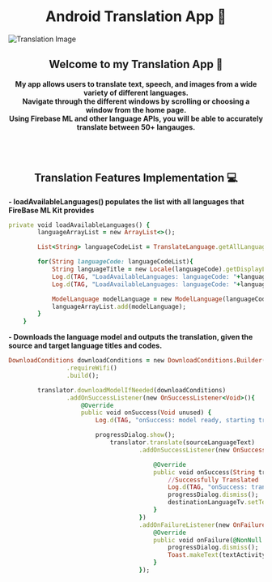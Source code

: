 
<p><h1 align="center"><strong>Android Translation App 🚀 </strong></h1></p>

![Translation Image](https://t3.ftcdn.net/jpg/04/36/43/12/360_F_436431209_IrKCuIPj2FubrYDZpYLZPZxDShsqSrwa.jpg)

<p><h2 align="center"><strong>Welcome to my Translation App 👋</strong></h2></p>
<p align="center"><strong>My app allows users to translate text, speech, and images from a wide variety of different languages.<br>Navigate through the different windows by scrolling
or choosing a window from the home page.<br>Using Firebase ML and other language APIs, you will be able to accurately translate between 50+ langauges.</strong></p>
<br><br>

<p><h2 align="center"><strong>Translation Features Implementation 💻</strong></h2></p>

<p><strong>-  loadAvailableLanguages() populates the list with all languages that FireBase ML Kit provides</strong></p>

```ruby
private void loadAvailableLanguages() {
        languageArrayList = new ArrayList<>();

        List<String> languageCodeList = TranslateLanguage.getAllLanguages();

        for(String languageCode: languageCodeList){
            String languageTitle = new Locale(languageCode).getDisplayLanguage();
            Log.d(TAG, "LoadAvailableLanguages: languageCode: "+languageCode);
            Log.d(TAG, "LoadAvailableLanguages: languageCode: "+languageTitle);

            ModelLanguage modelLanguage = new ModelLanguage(languageCode, languageTitle);
            languageArrayList.add(modelLanguage);
        }
    }
```

<p><strong>-  Downloads the language model and outputs the translation, given the source and target language titles and codes.</strong></p>

```ruby
DownloadConditions downloadConditions = new DownloadConditions.Builder()
                .requireWifi()
                .build();

        translator.downloadModelIfNeeded(downloadConditions)
                .addOnSuccessListener(new OnSuccessListener<Void>(){
                    @Override
                    public void onSuccess(Void unused) {
                        Log.d(TAG, "onSuccess: model ready, starting translate. . .");

                        progressDialog.show();
                            translator.translate(sourceLanguageText)
                                    .addOnSuccessListener(new OnSuccessListener<String>(){

                                        @Override
                                        public void onSuccess(String translatedText) {
                                            //Successfully Translated
                                            Log.d(TAG, "onSuccess: translatedText: "+translatedText);
                                            progressDialog.dismiss();
                                            destinationLanguageTv.setText(translatedText);
                                        }
                                    })
                                    .addOnFailureListener(new OnFailureListener() {
                                        @Override
                                        public void onFailure(@NonNull Exception e) {
                                            progressDialog.dismiss();
                                            Toast.makeText(textActivity.this, "Failed to translate due to "+e.getMessage(), Toast.LENGTH_SHORT).show();
                                        }
                                    });
```

